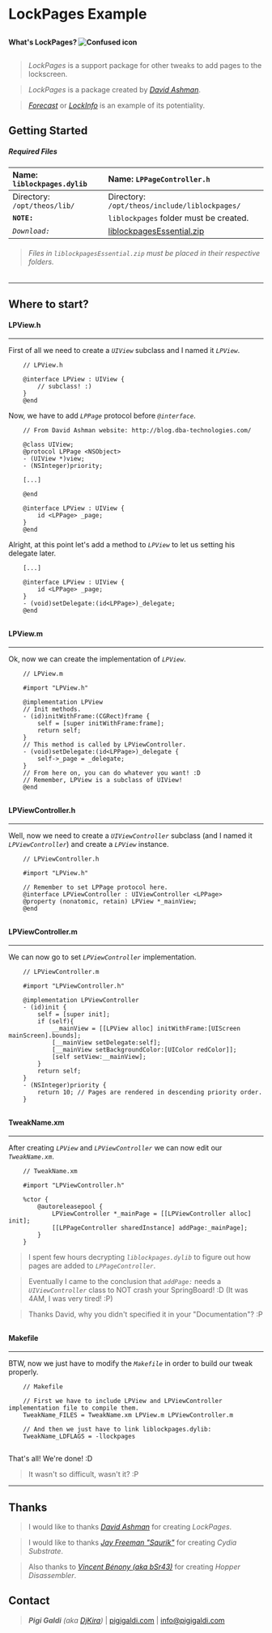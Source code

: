 # LockPages Example
## 
#### What's LockPages? ![Confused icon](http://pigigaldi.com/lockpages/images/confused.png)
## 
>  
> *LockPages* is a support package for other tweaks to add pages to the lockscreen.

> *LockPages* is a package created by *[David Ashman]*.

> *[Forecast]* or *[LockInfo]* is an example of its potentiality.

## 

## Getting Started
##### Required Files

| Name: **`liblockpages.dylib`** | Name: **`LPPageController.h`**               |
| :----------------------------- | :------------------------------------------- |
| Directory: `/opt/theos/lib/`   | Directory: `/opt/theos/include/liblockpages/`|
| **`NOTE:`**                    | `liblockpages` folder must be created.       |
| *`Download:`*                  | [liblockpagesEssential.zip]                  |

> ###### Files in *`liblockpagesEssential.zip`* must be placed in their respective folders.

***
## Where to start?
#### LPView.h
***
First of all we need to create a *`UIView`* subclass and I named it *`LPView`*.

```
	// LPView.h
	
	@interface LPView : UIView {
		// subclass! :)
	}
	@end
```

Now, we have to add *`LPPage`* protocol before *`@interface`*.

```	
	// From David Ashman website: http://blog.dba-technologies.com/
	
	@class UIView;
	@protocol LPPage <NSObject>
	- (UIView *)view;
	- (NSInteger)priority;
	
	[...]
	
	@end
	
	@interface LPView : UIView {
		id <LPPage> _page;
	}
	@end
```

Alright, at this point let's add a method to *`LPView`* to let us setting his delegate later.

```
	[...]
	
	@interface LPView : UIView {
		id <LPPage> _page;
	}
	- (void)setDelegate:(id<LPPage>)_delegate;
	@end
```

## 
#### LPView.m
***
Ok, now we can create the implementation of *`LPView`*.

```
	// LPView.m
	
	#import "LPView.h"

	@implementation LPView
	// Init methods.
	- (id)initWithFrame:(CGRect)frame {
		self = [super initWithFrame:frame];
		return self;
	}
	// This method is called by LPViewController.
	- (void)setDelegate:(id<LPPage>)_delegate {
		self->_page = _delegate;
	}
	// From here on, you can do whatever you want! :D
	// Remember, LPView is a subclass of UIView!
	@end
```

## 
#### LPViewController.h
***
Well, now we need to create a *`UIViewController`* subclass (and I named it *`LPViewController`*) and create a *`LPView`* instance.
 
```
	// LPViewController.h

	#import "LPView.h"
	
	// Remember to set LPPage protocol here.
	@interface LPViewController : UIViewController <LPPage>
	@property (nonatomic, retain) LPView *_mainView;
	@end

```

## 
#### LPViewController.m
***
We can now go to set *`LPViewController`* implementation.

```
	// LPViewController.m

	#import "LPViewController.h"

	@implementation LPViewController
	- (id)init {
		self = [super init];
		if (self){
			__mainView = [[LPView alloc] initWithFrame:[UIScreen mainScreen].bounds];
			[__mainView setDelegate:self];
			[__mainView setBackgroundColor:[UIColor redColor]];
			[self setView:__mainView];
		}
		return self;
	}
	- (NSInteger)priority {
		return 10; // Pages are rendered in descending priority order.
	}

```

## 
#### TweakName.xm
***
After creating *`LPView`* and *`LPViewController`* we can now edit our
*`TweakName.xm`*.

```
	// TweakName.xm
	
	#import "LPViewController.h"

	%ctor {
		@autoreleasepool {
			LPViewController *_mainPage = [[LPViewController alloc] init];
			[[LPPageController sharedInstance] addPage:_mainPage];
		}
	}

```

> I spent few hours decrypting *`liblockpages.dylib`* to figure out how pages are added to *`LPPageController`*.

> Eventually I came to the conclusion that *`addPage:`* needs a *`UIViewController`* class to NOT crash your SpringBoard! :D (It was 4AM, I was very tired! :P)

> Thanks David, why you didn't specified it in your "Documentation"? :P

## 
#### Makefile
***
BTW, now we just have to modify the *`Makefile`* in order to build our tweak properly.

```
	// Makefile
	
	// First we have to include LPView and LPViewController implementation file to compile them.
	TweakName_FILES = TweakName.xm LPView.m LPViewController.m
	
	// And then we just have to link liblockpages.dylib:
	TweakName_LDFLAGS = -llockpages
	
```

That's all! We're done! :D

> It wasn't so difficult, wasn't it? :P

*** 

## Thanks
> I would like to thanks *[David Ashman]* for creating *LockPages*.

> I would like to thanks *[Jay Freeman "Saurik"]* for creating *Cydia Substrate*.

> Also thanks to *[Vincent Bénony (aka bSr43)]* for creating *Hopper Disassembler*.
> ## 

## Contact
> ***Pigi Galdi*** *(aka [DjKira])* | [pigigaldi.com](http://pigigaldi.com) | [info@pigigaldi.com](mail://info@pigigaldi.com) 	

<!--/////////////////////////////////////////////////////////////////////-->

[djkira]:http://twitter.com/DjKira_
[david ashman]:http://twitter.com/davidbashman
[forecast]:http://modmyi.com/info/forecast.d.php
[lockinfo]:http://www.lockinfo.net/cydia/modmyi/lockinfo7.d.php
[liblockpagesEssential.zip]:http://pigigaldi.com/lockpages/liblockpagesEssential.zip
[jay freeman "saurik"]:http://twitter.com/saurik
[Vincent Bénony (aka bSr43)]:http://www.hopperapp.com
